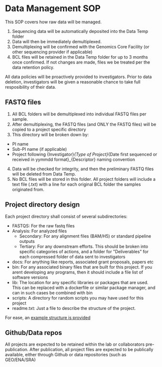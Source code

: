 # Data Management SOP
This SOP covers how raw data will be managed. 

1. Sequencing data will be automatically deposited into the Data Temp folder
2. Data will then be immediately demultiplexed. 
3. Demultiplexing will be confirmed with the Genomics Core Facility (or other sequencing provider if applicable)
4. BCL files will be retained in the Data Temp folder for up to 3 months once confirmed. If not changes are made, files we be treated per the data retention policy. 

All data policies will be proactively provided to investigators. Prior to data deletion, investigators will be given a reasonable chance to take full resposibility of their data. 

## FASTQ files
1. All BCL folders will be demultiplexed into individual FASTQ files per sample. 
2. After demultiplexing, the FASTQ files (and ONLY the FASTQ files) will be copied to a project specific directory
3. This directory will be broken down by:
* PI name
* Sub-PI name (if applicable)
* Project following {Investigator}_{Type of Project}_{Date first sequenced or received in yymmdd format}_{Descriptor} naming convention
4. Data will be checked for integrity, and then the preliminary FASTQ files will be deleted from Data Temp. 
5. No BCL files will be stored in this folder. All project folders will include a text file (.txt) with a line for each original BCL folder the samples originated from. 

## Project directory design
Each project directory shall consist of several subdirectories:
- FASTQS: For the raw fastq files
- Analysis: For analyzed files
    - Secondary: For any alignment files (BAM/H5) or standard pipeline outputs
    - Tertiary: For any downstream efforts. This should be broken into specific categories of actions, and a folder for "Deliverables" for each compressed folder of data sent to investigators
- docs: For anything like reports, associated grant proposals, papers etc
- bin: For any associated binary files that are built for this project. If you arent developing any programs, then it should include a file list of software versions
- lib: The location for any specific libraries or packages that are used. This can be replaced with a dockerfile or similar package manager, and can in such cases be combined with bin
- scripts: A directory for random scripts you may have used for this project
- readme.txt: Just a file to describe the structure of the project. 

For ease, an [example structure is provided](https://github.com/RU-MaGIC/Project_template)

## Github/Data repos
All projects are expected to be retained within the lab or collaborators pre-publication. After publication, all project files are expected to be publically available, either through Github or data repositories (such as GEO/ENA/SRA)